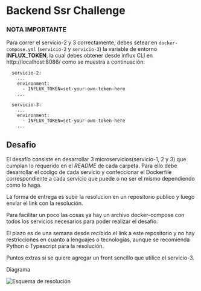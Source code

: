 # Backend Ssr Challenge

### NOTA IMPORTANTE

Para correr el servicio-2 y 3 correctamente, debes setear en `docker-compose.yml` (`servicio-2` y `servicio-3`) la variable de entorno **INFLUX_TOKEN**, la cual debes obtener desde influx CLI en http://localhost:8086/ como se muestra a continuación:

```
  servicio-2:
    ...
    environment:
      - INFLUX_TOKEN=set-your-own-token-here
    ...

  servicio-3:
    ...
    environment:
      - INFLUX_TOKEN=set-your-own-token-here
    ...
```

## Desafio

El desafío consiste en desarrollar 3 microservicios(servicio-1, 2 y 3) que cumplan lo requerido en el *README* de cada carpeta.
Para ello debe desarrollar el código de cada servicio y confeccionar el Dockerfile correspondiente a cada servicio que puede o no ser el mismo dependiendo como lo haga.

La forma de entrega es subir la resolucion en un repositorio publico y luego envíar el link con la resolución.

Para facilitar un poco las cosas ya hay un archivo docker-compose con todos los servicios necesarios para poder realizar el desafío.

El plazo es de una semana desde recibido el link a este repositorio y no hay restricciones en cuanto a lenguajes o tecnologías, aunque se recomienda Python o Typescript para la resolución.

Puntos extras si se quiere agregar un front sencillo que utilice el servicio-3.

Diagrama

![Esquema de resolución](./challenge.png "Esquema de resolución")